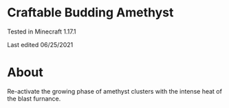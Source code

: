 # Craftable Budding Amethyst

Tested in Minecraft 1.17.1

Last edited 06/25/2021

# About

Re-activate the growing phase of amethyst clusters with the intense heat of the blast furnance.
